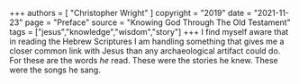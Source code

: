 +++
authors = [
  "Christopher Wright"
]
copyright = "2019"
date = "2021-11-23"
page = "Preface"
source = "Knowing God Through The Old Testament"
tags = ["jesus","knowledge","wisdom","story"]
+++
I find myself aware that in reading the Hebrew Scriptures I am handling something that gives me a closer common link with Jesus than any archaeological artifact could do. For these are the words _he_ read. These were the stories he knew. These were the songs he sang.
